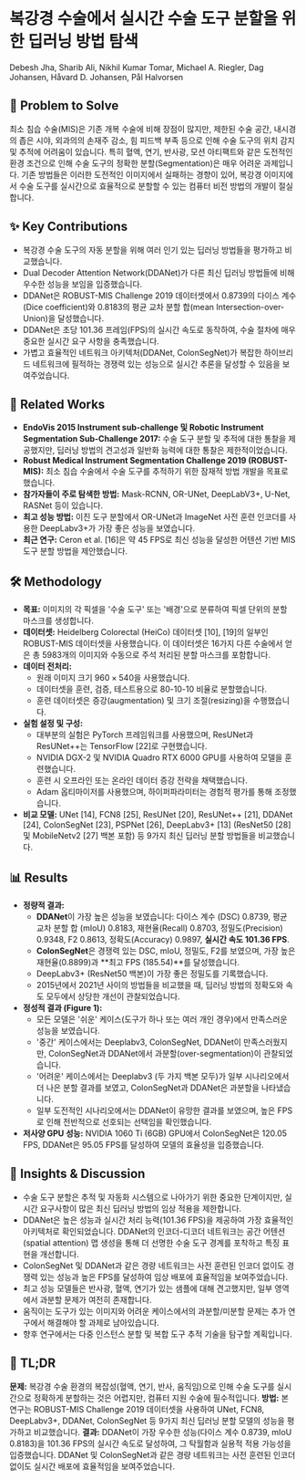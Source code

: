 # 복강경 수술에서 실시간 수술 도구 분할을 위한 딥러닝 방법 탐색

Debesh Jha, Sharib Ali, Nikhil Kumar Tomar, Michael A. Riegler, Dag Johansen, Håvard D. Johansen, Pål Halvorsen

## 🧩 Problem to Solve

최소 침습 수술(MIS)은 기존 개복 수술에 비해 장점이 많지만, 제한된 수술 공간, 내시경의 좁은 시야, 외과의의 손재주 감소, 힘 피드백 부족 등으로 인해 수술 도구의 위치 감지 및 추적에 어려움이 있습니다. 특히 혈액, 연기, 반사광, 모션 아티팩트와 같은 도전적인 환경 조건으로 인해 수술 도구의 정확한 분할(Segmentation)은 매우 어려운 과제입니다. 기존 방법들은 이러한 도전적인 이미지에서 실패하는 경향이 있어, 복강경 이미지에서 수술 도구를 실시간으로 효율적으로 분할할 수 있는 컴퓨터 비전 방법의 개발이 절실합니다.

## ✨ Key Contributions

- 복강경 수술 도구의 자동 분할을 위해 여러 인기 있는 딥러닝 방법들을 평가하고 비교했습니다.
- Dual Decoder Attention Network(DDANet)가 다른 최신 딥러닝 방법들에 비해 우수한 성능을 보임을 입증했습니다.
- DDANet은 ROBUST-MIS Challenge 2019 데이터셋에서 0.8739의 다이스 계수(Dice coefficient)와 0.8183의 평균 교차 분할 합(mean Intersection-over-Union)을 달성했습니다.
- DDANet은 초당 101.36 프레임(FPS)의 실시간 속도로 동작하여, 수술 절차에 매우 중요한 실시간 요구 사항을 충족했습니다.
- 가볍고 효율적인 네트워크 아키텍처(DDANet, ColonSegNet)가 복잡한 하이브리드 네트워크에 필적하는 경쟁력 있는 성능으로 실시간 추론을 달성할 수 있음을 보여주었습니다.

## 📎 Related Works

- **EndoVis 2015 Instrument sub-challenge 및 Robotic Instrument Segmentation Sub-Challenge 2017:** 수술 도구 분할 및 추적에 대한 통찰을 제공했지만, 딥러닝 방법의 견고성과 일반화 능력에 대한 통찰은 제한적이었습니다.
- **Robust Medical Instrument Segmentation Challenge 2019 (ROBUST-MIS):** 최소 침습 수술에서 수술 도구를 추적하기 위한 잠재적 방법 개발을 목표로 했습니다.
- **참가자들이 주로 탐색한 방법:** Mask-RCNN, OR-UNet, DeepLabV3+, U-Net, RASNet 등이 있습니다.
- **최고 성능 방법:** 이진 도구 분할에서 OR-UNet과 ImageNet 사전 훈련 인코더를 사용한 DeepLabv3+가 가장 좋은 성능을 보였습니다.
- **최근 연구:** Ceron et al. [16]은 약 45 FPS로 최신 성능을 달성한 어텐션 기반 MIS 도구 분할 방법을 제안했습니다.

## 🛠️ Methodology

- **목표:** 이미지의 각 픽셀을 '수술 도구' 또는 '배경'으로 분류하여 픽셀 단위의 분할 마스크를 생성합니다.
- **데이터셋:** Heidelberg Colorectal (HeiCo) 데이터셋 [10], [19]의 일부인 ROBUST-MIS 데이터셋을 사용했습니다. 이 데이터셋은 16가지 다른 수술에서 얻은 총 5983개의 이미지와 수동으로 주석 처리된 분할 마스크를 포함합니다.
- **데이터 전처리:**
  - 원래 이미지 크기 $960 \times 540$을 사용했습니다.
  - 데이터셋을 훈련, 검증, 테스트용으로 80-10-10 비율로 분할했습니다.
  - 훈련 데이터셋은 증강(augmentation) 및 크기 조절(resizing)을 수행했습니다.
- **실험 설정 및 구성:**
  - 대부분의 실험은 PyTorch 프레임워크를 사용했으며, ResUNet과 ResUNet++는 TensorFlow [22]로 구현했습니다.
  - NVIDIA DGX-2 및 NVIDIA Quadro RTX 6000 GPU를 사용하여 모델을 훈련했습니다.
  - 훈련 시 오프라인 또는 온라인 데이터 증강 전략을 채택했습니다.
  - Adam 옵티마이저를 사용했으며, 하이퍼파라미터는 경험적 평가를 통해 조정했습니다.
- **비교 모델:** UNet [14], FCN8 [25], ResUNet [20], ResUNet++ [21], DDANet [24], ColonSegNet [23], PSPNet [26], DeepLabv3+ [13] (ResNet50 [28] 및 MobileNetv2 [27] 백본 포함) 등 9가지 최신 딥러닝 분할 방법들을 비교했습니다.

## 📊 Results

- **정량적 결과:**
  - **DDANet**이 가장 높은 성능을 보였습니다: 다이스 계수 (DSC) 0.8739, 평균 교차 분할 합 (mIoU) 0.8183, 재현율(Recall) 0.8703, 정밀도(Precision) 0.9348, F2 0.8613, 정확도(Accuracy) 0.9897, **실시간 속도 101.36 FPS**.
  - **ColonSegNet**은 경쟁력 있는 DSC, mIoU, 정밀도, F2를 보였으며, 가장 높은 재현율(0.8899)과 **최고 FPS (185.54)**를 달성했습니다.
  - DeepLabv3+ (ResNet50 백본)이 가장 좋은 정밀도를 기록했습니다.
  - 2015년에서 2021년 사이의 방법들을 비교했을 때, 딥러닝 방법의 정확도와 속도 모두에서 상당한 개선이 관찰되었습니다.
- **정성적 결과 (Figure 1):**
  - 모든 모델은 '쉬운' 케이스(도구가 하나 또는 여러 개인 경우)에서 만족스러운 성능을 보였습니다.
  - '중간' 케이스에서는 Deeplabv3, ColonSegNet, DDANet이 만족스러웠지만, ColonSegNet과 DDANet에서 과분할(over-segmentation)이 관찰되었습니다.
  - '어려운' 케이스에서는 Deeplabv3 (두 가지 백본 모두)가 일부 시나리오에서 더 나은 분할 결과를 보였고, ColonSegNet과 DDANet은 과분할을 나타냈습니다.
  - 일부 도전적인 시나리오에서는 DDANet이 유망한 결과를 보였으며, 높은 FPS로 인해 전반적으로 선호되는 선택임을 확인했습니다.
- **저사양 GPU 성능:** NVIDIA 1060 Ti (6GB) GPU에서 ColonSegNet은 120.05 FPS, DDANet은 95.05 FPS를 달성하여 모델의 효율성을 입증했습니다.

## 🧠 Insights & Discussion

- 수술 도구 분할은 추적 및 자동화 시스템으로 나아가기 위한 중요한 단계이지만, 실시간 요구사항이 많은 최신 딥러닝 방법의 임상 적용을 제한합니다.
- DDANet은 높은 성능과 실시간 처리 능력(101.36 FPS)을 제공하여 가장 효율적인 아키텍처로 확인되었습니다. DDANet의 인코더-디코더 네트워크는 공간 어텐션(spatial attention) 맵 생성을 통해 더 선명한 수술 도구 경계를 포착하고 특징 표현을 개선합니다.
- ColonSegNet 및 DDANet과 같은 경량 네트워크는 사전 훈련된 인코더 없이도 경쟁력 있는 성능과 높은 FPS를 달성하여 임상 배포에 효율적임을 보여주었습니다.
- 최고 성능 모델들은 반사광, 혈액, 연기가 있는 샘플에 대해 견고했지만, 일부 영역에서 과분할 문제가 여전히 존재합니다.
- 움직이는 도구가 있는 이미지와 어려운 케이스에서의 과분할/미분할 문제는 추가 연구에서 해결해야 할 과제로 남아있습니다.
- 향후 연구에서는 다중 인스턴스 분할 및 복합 도구 추적 기술을 탐구할 계획입니다.

## 📌 TL;DR

**문제:** 복강경 수술 환경의 복잡성(혈액, 연기, 반사, 움직임)으로 인해 수술 도구를 실시간으로 정확하게 분할하는 것은 어렵지만, 컴퓨터 지원 수술에 필수적입니다.
**방법:** 본 연구는 ROBUST-MIS Challenge 2019 데이터셋을 사용하여 UNet, FCN8, DeepLabv3+, DDANet, ColonSegNet 등 9가지 최신 딥러닝 분할 모델의 성능을 평가하고 비교했습니다.
**결과:** DDANet이 가장 우수한 성능(다이스 계수 0.8739, mIoU 0.8183)을 101.36 FPS의 실시간 속도로 달성하여, 그 탁월함과 실용적 적용 가능성을 입증했습니다. DDANet 및 ColonSegNet과 같은 경량 네트워크는 사전 훈련된 인코더 없이도 실시간 배포에 효율적임을 보여주었습니다.
